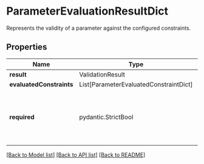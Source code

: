 # ParameterEvaluationResultDict

Represents the validity of a parameter against the configured constraints.

## Properties
| Name | Type | Required | Description |
| ------------ | ------------- | ------------- | ------------- |
**result** | ValidationResult | Yes |  |
**evaluatedConstraints** | List[ParameterEvaluatedConstraintDict] | Yes |  |
**required** | pydantic.StrictBool | Yes | Represents whether the parameter is a required input to the action. |


[[Back to Model list]](../../../../README.md#models-v1-link) [[Back to API list]](../../../../README.md#apis-v1-link) [[Back to README]](../../../../README.md)
